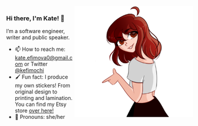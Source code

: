 <img align="right" src="https://github.com/kefimochi/kefimochi/blob/master/Transparent.png" alt="Illustration of Kate friendly showing a gun finger at the viewer" width=320px height=300px />

### Hi there, I'm Kate! 👋

I’m a software engineer, writer and public speaker.

- 📫  How to reach me: kate.efimova0@gmail.com or Twitter [@kefimochi](https://twitter.com/kefimochi)
- 🖌️  Fun fact: I produce my own stickers! From original design to printing and lamination. You can find my Etsy store [over here!](twitter.com/kthomas901)
- 🌸  Pronouns: she/her
